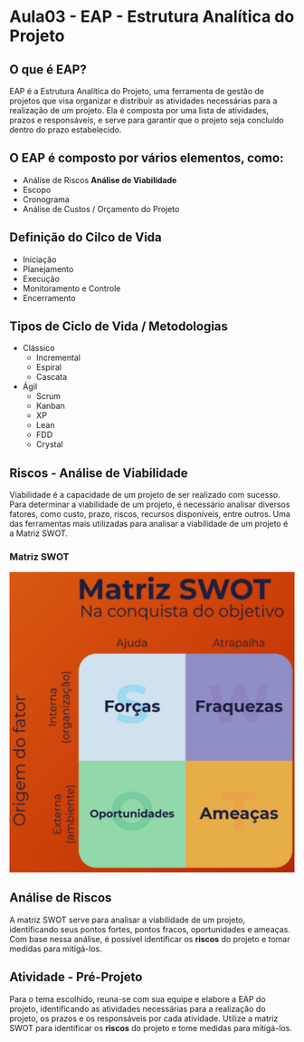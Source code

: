 # Aula03 - EAP - Estrutura Analítica do Projeto

## O que é EAP?
EAP é a Estrutura Analítica do Projeto, uma ferramenta de gestão de projetos que visa organizar e distribuir as atividades necessárias para a realização de um projeto. Ela é composta por uma lista de atividades, prazos e responsáveis, e serve para garantir que o projeto seja concluído dentro do prazo estabelecido.

## O EAP é composto por vários elementos, como:

- Análise de Riscos **Análise de Viabilidade**
- Escopo
- Cronograma
- Análise de Custos / Orçamento do Projeto

## Definição do Cilco de Vida
- Iniciação
- Planejamento
- Execução
- Monitoramento e Controle
- Encerramento

## Tipos de Ciclo de Vida / Metodologias
- Clássico
    - Incremental
    - Espiral
    - Cascata
- Ágil
    - Scrum
    - Kanban
    - XP
    - Lean
    - FDD
    - Crystal

## Riscos - Análise de Viabilidade
Viabilidade é a capacidade de um projeto de ser realizado com sucesso. Para determinar a viabilidade de um projeto, é necessário analisar diversos fatores, como custo, prazo, riscos, recursos disponíveis, entre outros.
Uma das ferramentas mais utilizadas para analisar a viabilidade de um projeto é a Matriz SWOT.
### Matriz SWOT
![](riscos_swot.png)

## Análise de Riscos
A matriz SWOT serve para analisar a viabilidade de um projeto, identificando seus pontos fortes, pontos fracos, oportunidades e ameaças. Com base nessa análise, é possível identificar os **riscos** do projeto e tomar medidas para mitigá-los.

## Atividade - Pré-Projeto
Para o tema escolhido, reuna-se com sua equipe e elabore a EAP do projeto, identificando as atividades necessárias para a realização do projeto, os prazos e os responsáveis por cada atividade. Utilize a matriz SWOT para identificar os **riscos** do projeto e tome medidas para mitigá-los.